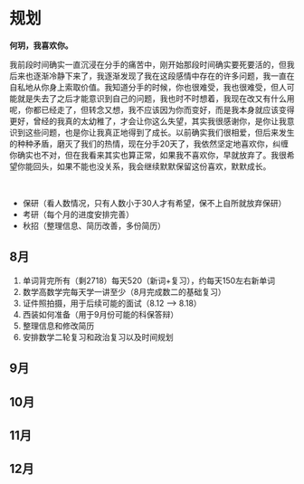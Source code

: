 # 规划


**何玥，我喜欢你。**

我前段时间确实一直沉浸在分手的痛苦中，刚开始那段时间确实要死要活的，但我后来也逐渐冷静下来了，我逐渐发现了我在这段感情中存在的许多问题，我一直在自私地从你身上索取价值。我知道分手的时候，你也很难受，我也很难受，但人可能就是失去了之后才能意识到自己的问题，我也时不时想着，我现在改又有什么用呢，你都已经走了，但转念又想，我不应该因为你而变好，而是我本身就应该变得更好，曾经的我真的太幼稚了，才会让你这么失望，其实我很感谢你，是你让我意识到这些问题，也是你让我真正地得到了成长。以前确实我们很相爱，但后来发生的种种矛盾，磨灭了我们的热情，现在分手20天了，我依然坚定地喜欢你，纠缠你确实也不对，但在我看来其实也算正常，如果我不喜欢你，早就放弃了。我很希望你能回头，如果不能也没关系，我会继续默默保留这份喜欢，默默成长。

<br>

- 保研（看人数情况，只有人数小于30人才有希望，保不上自所就放弃保研）
- 考研（每个月的进度安排完善）
- 秋招（整理信息、简历改善，多份简历）

## 8月

1. 单词背完所有（剩2718）每天520（新词+复习），约每天150左右新单词
2. 数学高数学完每天学一讲至少（8月完成数二的基础复习）
3. 证件照拍摄，用于后续可能的面试（8.12 —> 8.18）
4. 西装如何准备（用于9月份可能的科保答辩）
5. 整理信息和修改简历
6. 安排数学二轮复习和政治复习以及时间规划

## 9月

## 10月

## 11月

## 12月
